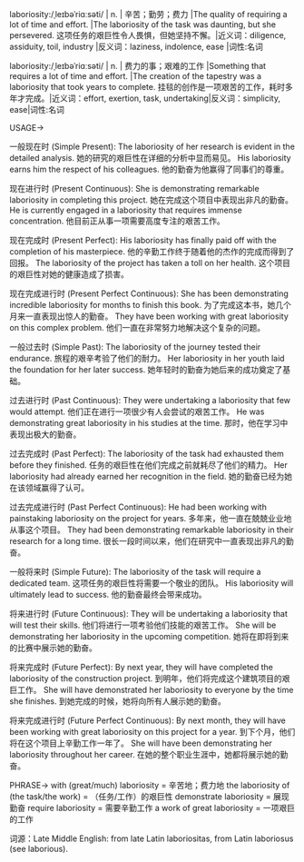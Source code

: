 laboriosity:/ˌleɪbəˈriɑːsəti/ | n. | 辛苦；勤劳；费力 |The quality of requiring a lot of time and effort. |The laboriosity of the task was daunting, but she persevered. 这项任务的艰巨性令人畏惧，但她坚持不懈。|近义词：diligence, assiduity, toil, industry |反义词：laziness, indolence, ease |词性:名词

laboriosity:/ˌleɪbəˈriɑːsəti/ | n. | 费力的事；艰难的工作 |Something that requires a lot of time and effort. |The creation of the tapestry was a laboriosity that took years to complete.  挂毯的创作是一项艰苦的工作，耗时多年才完成。|近义词：effort, exertion, task, undertaking|反义词：simplicity, ease|词性:名词


USAGE->

一般现在时 (Simple Present):
The laboriosity of her research is evident in the detailed analysis. 她的研究的艰巨性在详细的分析中显而易见。
His laboriosity earns him the respect of his colleagues. 他的勤奋为他赢得了同事们的尊重。

现在进行时 (Present Continuous):
She is demonstrating remarkable laboriosity in completing this project.  她在完成这个项目中表现出非凡的勤奋。
He is currently engaged in a laboriosity that requires immense concentration. 他目前正从事一项需要高度专注的艰苦工作。

现在完成时 (Present Perfect):
His laboriosity has finally paid off with the completion of his masterpiece. 他的辛勤工作终于随着他的杰作的完成而得到了回报。
The laboriosity of the project has taken a toll on her health.  这个项目的艰巨性对她的健康造成了损害。

现在完成进行时 (Present Perfect Continuous):
She has been demonstrating incredible laboriosity for months to finish this book.  为了完成这本书，她几个月来一直表现出惊人的勤奋。
They have been working with great laboriosity on this complex problem. 他们一直在非常努力地解决这个复杂的问题。

一般过去时 (Simple Past):
The laboriosity of the journey tested their endurance.  旅程的艰辛考验了他们的耐力。
Her laboriosity in her youth laid the foundation for her later success. 她年轻时的勤奋为她后来的成功奠定了基础。

过去进行时 (Past Continuous):
They were undertaking a laboriosity that few would attempt. 他们正在进行一项很少有人会尝试的艰苦工作。
He was demonstrating great laboriosity in his studies at the time. 那时，他在学习中表现出极大的勤奋。

过去完成时 (Past Perfect):
The laboriosity of the task had exhausted them before they finished.  任务的艰巨性在他们完成之前就耗尽了他们的精力。
Her laboriosity had already earned her recognition in the field. 她的勤奋已经为她在该领域赢得了认可。

过去完成进行时 (Past Perfect Continuous):
He had been working with painstaking laboriosity on the project for years. 多年来，他一直在兢兢业业地从事这个项目。
They had been demonstrating remarkable laboriosity in their research for a long time.  很长一段时间以来，他们在研究中一直表现出非凡的勤奋。

一般将来时 (Simple Future):
The laboriosity of the task will require a dedicated team.  这项任务的艰巨性将需要一个敬业的团队。
His laboriosity will ultimately lead to success. 他的勤奋最终会带来成功。

将来进行时 (Future Continuous):
They will be undertaking a laboriosity that will test their skills.  他们将进行一项考验他们技能的艰苦工作。
She will be demonstrating her laboriosity in the upcoming competition.  她将在即将到来的比赛中展示她的勤奋。

将来完成时 (Future Perfect):
By next year, they will have completed the laboriosity of the construction project. 到明年，他们将完成这个建筑项目的艰巨工作。
She will have demonstrated her laboriosity to everyone by the time she finishes.  到她完成的时候，她将向所有人展示她的勤奋。

将来完成进行时 (Future Perfect Continuous):
By next month, they will have been working with great laboriosity on this project for a year. 到下个月，他们将在这个项目上辛勤工作一年了。
She will have been demonstrating her laboriosity throughout her career.  在她的整个职业生涯中，她都将展示她的勤奋。


PHRASE->
with (great/much) laboriosity = 辛苦地；费力地
the laboriosity of (the task/the work) = （任务/工作）的艰巨性
demonstrate laboriosity = 展现勤奋
require laboriosity = 需要辛勤工作
a work of great laboriosity = 一项艰巨的工作


词源：Late Middle English: from late Latin laboriositas, from Latin laboriosus (see laborious).
